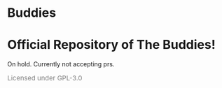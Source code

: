 # Buddies
<h1>Official Repository of The Buddies!</h1>
  <p> On hold. Currently not accepting prs. </p>
<span style="color: grey; font-size: 15px; text-align: center;"> Licensed under GPL-3.0 </span>

